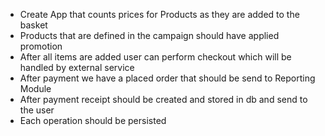 - Create App that counts prices for Products as they are added to the basket 
- Products that are defined in the campaign should have applied promotion
- After all items are added user can perform checkout which will be handled by external service 
- After payment we have a placed order that should be send to Reporting Module
- After payment receipt should be created and stored in db and send to the user
- Each operation should be persisted
